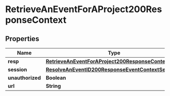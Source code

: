 

# RetrieveAnEventForAProject200ResponseContext


## Properties

| Name | Type | Description | Notes |
|------------ | ------------- | ------------- | -------------|
|**resp** | [**RetrieveAnEventForAProject200ResponseContextResp**](RetrieveAnEventForAProject200ResponseContextResp.md) |  |  [optional] |
|**session** | [**ResolveAnEventID200ResponseEventContextSession**](ResolveAnEventID200ResponseEventContextSession.md) |  |  [optional] |
|**unauthorized** | **Boolean** |  |  [optional] |
|**url** | **String** |  |  [optional] |



